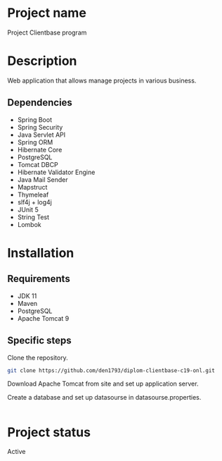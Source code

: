 # Project name

Project Clientbase program

# Description

Web application that allows manage projects in various business.

## Dependencies

* Spring Boot
* Spring Security
* Java Servlet API
* Spring ORM
* Hibernate Core
* PostgreSQL
* Tomcat DBCP
* Hibernate Validator Engine
* Java Mail Sender
* Mapstruct
* Thymeleaf
* slf4j + log4j
* JUnit 5
* String Test
* Lombok


# Installation

## Requirements

* JDK 11
* Maven
* PostgreSQL
* Apache Tomcat 9

## Specific steps
Clone the repository.

```bash
git clone https://github.com/den1793/diplom-clientbase-c19-onl.git
```

Download Apache Tomcat from site and set up application server.

Create a database and set up datasourse in datasourse.properties.

```

```

# Project status

Active
